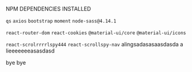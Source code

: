 
NPM DEPENDENCIES INSTALLED

`qs`
`axios`
`bootstrap`
`moment`
`node-sass@4.14.1`

`react-router-dom`
`react-cookies`
`@material-ui/core`
`@material-ui/icons`

`react-scrolrrrrlspy444`
`react-scrollspy-nav`
alingsadasasaasdasda
a lieeeeeeeasasdasd

bye bye


